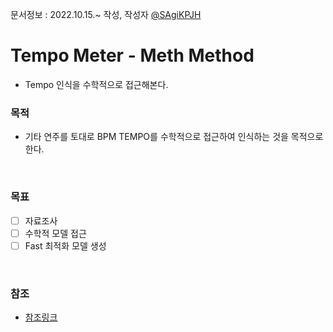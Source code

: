 문서정보 : 2022.10.15.~ 작성, 작성자 [@SAgiKPJH](https://github.com/SAgiKPJH) 


# Tempo Meter - Meth Method

- Tempo 인식을 수학적으로 접근해본다.


### 목적

- 기타 연주를 토대로 BPM TEMPO를 수학적으로 접근하여 인식하는 것을 목적으로 한다.

<br>

### 목표

- [ ] 자료조사
- [ ] 수학적 모델 접근
- [ ] Fast 최적화 모델 생성

<br>

### 참조

- [참조링크](참조링크)
